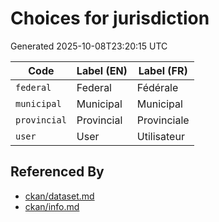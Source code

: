 # Choices for jurisdiction

Generated 2025-10-08T23:20:15 UTC

| Code | Label (EN) | Label (FR) |
|------|------------|------------|
| `federal` | Federal | Fédérale |
| `municipal` | Municipal | Municipal |
| `provincial` | Provincial | Provinciale |
| `user` | User | Utilisateur |


## Referenced By

- [ckan/dataset.md](../ckan/dataset.md)
- [ckan/info.md](../ckan/info.md)
